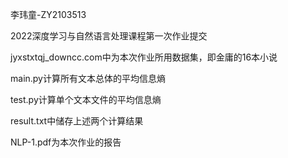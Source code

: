 李玮童-ZY2103513

2022深度学习与自然语言处理课程第一次作业提交

jyxstxtqj_downcc.com中为本次作业所用数据集，即金庸的16本小说

main.py计算所有文本总体的平均信息熵

test.py计算单个文本文件的平均信息熵

result.txt中储存上述两个计算结果

NLP-1.pdf为本次作业的报告
